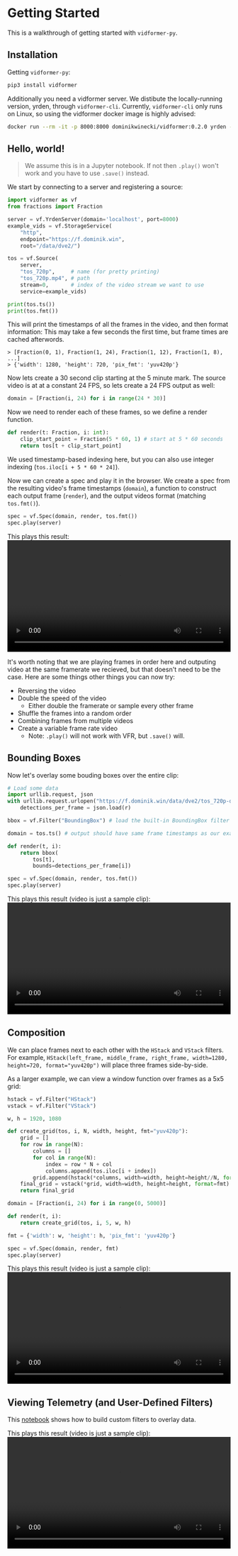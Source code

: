 # Getting Started

This is a walkthrough of getting started with `vidformer-py`.

## Installation

Getting `vidformer-py`:

```bash
pip3 install vidformer
```

Additionally you need a vidformer server.
We distibute the locally-running version, yrden, through `vidformer-cli`.
Currently, `vidformer-cli` only runs on Linux, so using the vidformer docker image is highly advised:

```bash
docker run --rm -it -p 8000:8000 dominikwinecki/vidformer:0.2.0 yrden --print-url
```

## Hello, world!

> We assume this is in a Jupyter notebook. If not then `.play()` won't work and you have to use `.save()` instead.

We start by connecting to a server and registering a source:
```python
import vidformer as vf
from fractions import Fraction

server = vf.YrdenServer(domain='localhost', port=8000)
example_vids = vf.StorageService(
    "http",
    endpoint="https://f.dominik.win",
    root="/data/dve2/")

tos = vf.Source(
    server,
    "tos_720p",     # name (for pretty printing)
    "tos_720p.mp4", # path
    stream=0,       # index of the video stream we want to use
    service=example_vids)

print(tos.ts())
print(tos.fmt())
```

This will print the timestamps of all the frames in the video, and then format information:
This may take a few seconds the first time, but frame times are cached afterwords.

```
> [Fraction(0, 1), Fraction(1, 24), Fraction(1, 12), Fraction(1, 8), ...]
> {'width': 1280, 'height': 720, 'pix_fmt': 'yuv420p'}
```

Now lets create a 30 second clip starting at the 5 minute mark.
The source video is at at a constant 24 FPS, so lets create a 24 FPS output as well:

```python
domain = [Fraction(i, 24) for i in range(24 * 30)]
```

Now we need to render each of these frames, so we define a render function.
```python
def render(t: Fraction, i: int):
    clip_start_point = Fraction(5 * 60, 1) # start at 5 * 60 seconds
    return tos[t + clip_start_point]
```
We used timestamp-based indexing here, but you can also use integer indexing (`tos.iloc[i + 5 * 60 * 24]`).

Now we can create a spec and play it in the browser.
We create a spec from the resulting video's frame timestamps (`domain`), a function to construct each output frame (`render`), and the output videos format (matching `tos.fmt()`).
```python
spec = vf.Spec(domain, render, tos.fmt())
spec.play(server)
```

This plays this result:
<video controls width="100%">
  <source src="https://f.dominik.win/data/dve2/quickstart-hello-world.mp4" type="video/mp4" />
</video>

It's worth noting that we are playing frames in order here and outputing video at the same framerate we recieved, but that doesn't need to be the case.
Here are some things other things you can now try:

* Reversing the video
* Double the speed of the video
    * Either double the framerate or sample every other frame
* Shuffle the frames into a random order
* Combining frames from multiple videos
* Create a variable frame rate video
    * Note: `.play()` will not work with VFR, but `.save()` will.

## Bounding Boxes

Now let's overlay some bouding boxes over the entire clip:

```python
# Load some data
import urllib.request, json 
with urllib.request.urlopen("https://f.dominik.win/data/dve2/tos_720p-objects.json") as r:
    detections_per_frame = json.load(r)

bbox = vf.Filter("BoundingBox") # load the built-in BoundingBox filter

domain = tos.ts() # output should have same frame timestamps as our example clip

def render(t, i):
    return bbox(
        tos[t],
        bounds=detections_per_frame[i])

spec = vf.Spec(domain, render, tos.fmt())
spec.play(server)
```

This plays this result (video is just a sample clip):
<video controls width="100%">
  <source src="https://f.dominik.win/data/dve2/quickstart-bounding-box.mp4" type="video/mp4" />
</video>

## Composition

We can place frames next to each other with the `HStack` and `VStack` filters.
For example, `HStack(left_frame, middle_frame, right_frame, width=1280, height=720, format="yuv420p")` will place three frames side-by-side.

As a larger example, we can view a window function over frames as a 5x5 grid:

```python
hstack = vf.Filter("HStack")
vstack = vf.Filter("VStack")

w, h = 1920, 1080

def create_grid(tos, i, N, width, height, fmt="yuv420p"):
    grid = []
    for row in range(N):
        columns = []
        for col in range(N):
            index = row * N + col
            columns.append(tos.iloc[i + index])
        grid.append(hstack(*columns, width=width, height=height//N, format=fmt))
    final_grid = vstack(*grid, width=width, height=height, format=fmt)
    return final_grid

domain = [Fraction(i, 24) for i in range(0, 5000)]

def render(t, i):
    return create_grid(tos, i, 5, w, h)

fmt = {'width': w, 'height': h, 'pix_fmt': 'yuv420p'}

spec = vf.Spec(domain, render, fmt)
spec.play(server)
```

This plays this result (video is just a sample clip):
<video controls width="100%">
  <source src="https://f.dominik.win/data/dve2/quickstart-composition.mp4" type="video/mp4" />
</video>

## Viewing Telemetry (and User-Defined Filters)

This [notebook](https://github.com/ixlab/vidformer/blob/74962a9a72a7f1809f743f47cb1aadd24ece20e9/vidformer-py/UDFs.ipynb) shows how to build custom filters to overlay data.

This plays this result (video is just a sample clip):
<video controls width="100%">
  <source src="https://f.dominik.win/data/dve2/quickstart-telemetry.mp4" type="video/mp4" />
</video>
